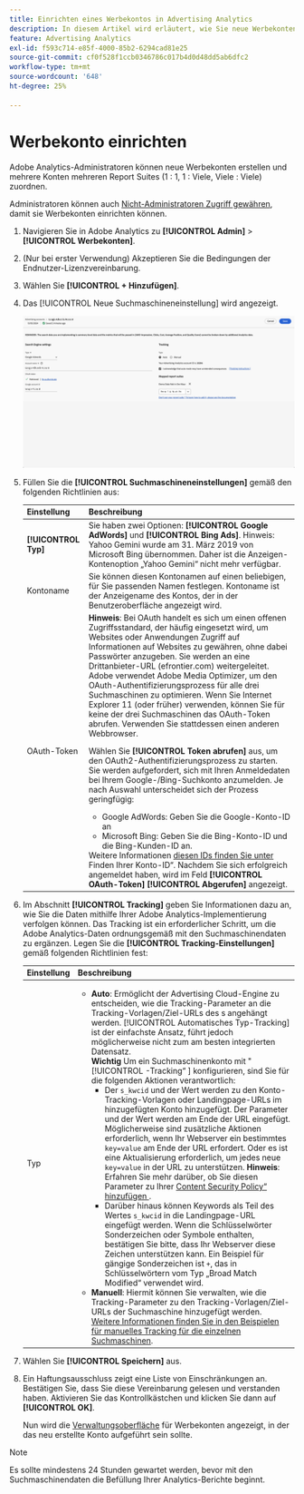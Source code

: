 ```yaml
---
title: Einrichten eines Werbekontos in Advertising Analytics
description: In diesem Artikel wird erläutert, wie Sie neue Werbekonten erstellen und mehrere Konten mehreren Report Suites zuordnen.
feature: Advertising Analytics
exl-id: f593c714-e85f-4000-85b2-6294cad81e25
source-git-commit: cf0f528f1ccb0346786c017b4d0d48dd5ab6dfc2
workflow-type: tm+mt
source-wordcount: '648'
ht-degree: 25%

---
```


# Werbekonto einrichten

Adobe Analytics-Administratoren können neue Werbekonten erstellen und mehrere Konten mehreren Report Suites (1 : 1, 1 : Viele, Viele : Viele) zuordnen.

Administratoren können auch [Nicht-Administratoren Zugriff gewähren](/help/integrate/c-advertising-analytics/overview.md#section_FCC58EB635954A32990D4E67B52B4369), damit sie Werbekonten einrichten können.

<!--
![](assets/aa_accounts.png)
-->

1. Navigieren Sie in Adobe Analytics zu **[!UICONTROL Admin]** > **[!UICONTROL Werbekonten]**.
1. (Nur bei erster Verwendung) Akzeptieren Sie die Bedingungen der Endnutzer-Lizenzvereinbarung.
1. Wählen Sie **[!UICONTROL + Hinzufügen]**.
1. Das [!UICONTROL Neue Suchmaschineneinstellung] wird angezeigt.

   ![](assets/aa-new-se-account.png)

1. Füllen Sie die **[!UICONTROL Suchmaschineneinstellungen]** gemäß den folgenden Richtlinien aus:

   | Einstellung | Beschreibung |
   | --- | --- |
   | **[!UICONTROL Typ]** | Sie haben zwei Optionen: **[!UICONTROL Google AdWords]** und **[!UICONTROL Bing Ads]**.  Hinweis: Yahoo Gemini wurde am 31. März 2019 von Microsoft Bing übernommen. Daher ist die Anzeigen-Kontenoption „Yahoo Gemini“ nicht mehr verfügbar. |
   | Kontoname | Sie können diesen Kontonamen auf einen beliebigen, für Sie passenden Namen festlegen.  Kontoname ist der Anzeigename des Kontos, der in der Benutzeroberfläche angezeigt wird. |
   | OAuth-Token | **Hinweis**: Bei OAuth handelt es sich um einen offenen Zugriffsstandard, der häufig eingesetzt wird, um Websites oder Anwendungen Zugriff auf Informationen auf Websites zu gewähren, ohne dabei Passwörter anzugeben. Sie werden an eine Drittanbieter-URL (efrontier.com) weitergeleitet. Adobe verwendet Adobe Media Optimizer, um den OAuth-Authentifizierungsprozess für alle drei Suchmaschinen zu optimieren. Wenn Sie Internet Explorer 11 (oder früher) verwenden, können Sie für keine der drei Suchmaschinen das OAuth-Token abrufen. Verwenden Sie stattdessen einen anderen Webbrowser.<p>Wählen Sie **[!UICONTROL Token abrufen]** aus, um den OAuth2-Authentifizierungsprozess zu starten. Sie werden aufgefordert, sich mit Ihren Anmeldedaten bei Ihrem Google-/Bing-Suchkonto anzumelden. Je nach Auswahl unterscheidet sich der Prozess geringfügig: <ul><li>Google AdWords: Geben Sie die Google-Konto-ID an</li><li>Microsoft Bing: Geben Sie die Bing-Konto-ID und die Bing-Kunden-ID an.</li></ul>Weitere Informationen [ diesen IDs finden Sie unter ](/help/integrate/c-advertising-analytics/c-adanalytics-workflow/aa-locate-account-id.md)Finden Ihrer Konto-ID“. Nachdem Sie sich erfolgreich angemeldet haben, wird im Feld **[!UICONTROL OAuth-Token]** **[!UICONTROL Abgerufen]** angezeigt. |

1. Im Abschnitt **[!UICONTROL Tracking]** geben Sie Informationen dazu an, wie Sie die Daten mithilfe Ihrer Adobe Analytics-Implementierung verfolgen können. Das Tracking ist ein erforderlicher Schritt, um die Adobe Analytics-Daten ordnungsgemäß mit den Suchmaschinendaten zu ergänzen.
Legen Sie die **[!UICONTROL Tracking-Einstellungen]** gemäß folgenden Richtlinien fest:

   | Einstellung | Beschreibung |
   | --- | --- |
   | Typ | <ul><li>**Auto**: Ermöglicht der Advertising Cloud-Engine zu entscheiden, wie die Tracking-Parameter an die Tracking-Vorlagen/Ziel-URLs des s angehängt werden. [!UICONTROL Automatisches Typ-Tracking] ist der einfachste Ansatz, führt jedoch möglicherweise nicht zum am besten integrierten Datensatz.<br>**Wichtig** Um ein Suchmaschinenkonto mit &quot;[!UICONTROL -Tracking“ &#x200B;] konfigurieren, sind Sie für die folgenden Aktionen verantwortlich:<ul><li>Der `s_kwcid` und der Wert werden zu den Konto-Tracking-Vorlagen oder Landingpage-URLs im hinzugefügten Konto hinzugefügt. Der Parameter und der Wert werden am Ende der URL eingefügt. Möglicherweise sind zusätzliche Aktionen erforderlich, wenn Ihr Webserver ein bestimmtes `key=value` am Ende der URL erfordert. Oder es ist eine Aktualisierung erforderlich, um jedes neue `key=value` in der URL zu unterstützen. **Hinweis**: Erfahren Sie mehr darüber, ob Sie diesen Parameter zu Ihrer [Content Security Policy“ hinzufügen ](https://experienceleague.adobe.com/de/docs/id-service/using/reference/csp).</li><li>Darüber hinaus können Keywords als Teil des Wertes `s_kwcid` in die Landingpage-URL eingefügt werden. Wenn die Schlüsselwörter Sonderzeichen oder Symbole enthalten, bestätigen Sie bitte, dass Ihr Webserver diese Zeichen unterstützen kann. Ein Beispiel für gängige Sonderzeichen ist `+`, das in Schlüsselwörtern vom Typ „Broad Match Modified“ verwendet wird.</li></ul></li><li>**Manuell**: Hiermit können Sie verwalten, wie die Tracking-Parameter zu den Tracking-Vorlagen/Ziel-URLs der Suchmaschine hinzugefügt werden. [Weitere Informationen finden Sie in den Beispielen für manuelles Tracking für die einzelnen Suchmaschinen](/help/integrate/c-advertising-analytics/c-adanalytics-workflow/aa-manual-vs-automatic-tracking.md).</li></ul> |

1. Wählen Sie **[!UICONTROL Speichern]** aus.
1. Ein Haftungsausschluss zeigt eine Liste von Einschränkungen an. Bestätigen Sie, dass Sie diese Vereinbarung gelesen und verstanden haben. Aktivieren Sie das Kontrollkästchen und klicken Sie dann auf **[!UICONTROL OK]**.

   Nun wird die [Verwaltungsoberfläche](/help/integrate/c-advertising-analytics/c-adanalytics-workflow/aa-manage-ad-accounts.md) für Werbekonten angezeigt, in der das neu erstellte Konto aufgeführt sein sollte.

>[!NOTE]
>
>Es sollte mindestens 24 Stunden gewartet werden, bevor mit den Suchmaschinendaten die Befüllung Ihrer Analytics-Berichte beginnt.

